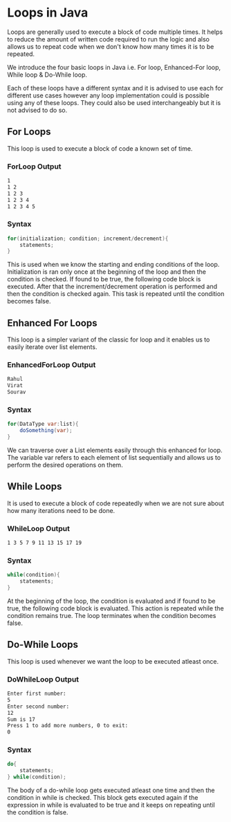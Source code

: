 # Loops in Java

Loops are generally used to execute a block of code multiple times. It helps to reduce the amount of written code required to run the logic and also allows us to repeat code when we don't know how many times it is to be repeated.

We introduce the four basic loops in Java i.e. For loop, Enhanced-For loop, While loop & Do-While loop.

Each of these loops have a different syntax and it is advised to use each for different use cases however any loop implementation could is possible using any of these loops. They could also be used interchangeably but it is not advised to do so.

## For Loops

This loop is used to execute a block of code a known set of time.

### ForLoop Output

```bash
1 
1 2 
1 2 3 
1 2 3 4 
1 2 3 4 5 
```

### Syntax

```java
for(initialization; condition; increment/decrement){
	statements;
}
```

This is used when we know the starting and ending conditions of the loop. Initialization is ran only once at the beginning of the loop and then the condition is checked. If found to be true, the following code block is executed. After that the increment/decrement operation is performed and then the condition is checked again. This task is repeated until the condition becomes false.

## Enhanced For Loops

This loop is a simpler variant of the classic for loop and it enables us to easily iterate over list elements.

### EnhancedForLoop Output

```bash
Rahul
Virat
Sourav
```

### Syntax

```java
for(DataType var:list){
	doSomething(var);
}
```

We can traverse over a List elements easily through this enhanced for loop. The variable var refers to each element of list sequentially and allows us to perform the desired operations on them.

## While Loops

It is used to execute a block of code repeatedly when we are not sure about how many iterations need to be done.

### WhileLoop Output

```bash
1 3 5 7 9 11 13 15 17 19 
```

### Syntax

```java
while(condition){
	statements;
}
```

At the beginning of the loop, the condition is evaluated and if found to be true, the following code block is evaluated. This action is repeated while the condition remains true. The loop terminates when the condition becomes false.

## Do-While Loops

This loop is used whenever we want the loop to be executed atleast once.

### DoWhileLoop Output

```bash
Enter first number: 
5
Enter second number: 
12
Sum is 17 
Press 1 to add more numbers, 0 to exit: 
0
```

### Syntax

```java
do{
	statements;
} while(condition);
```

The body of a do-while loop gets executed atleast one time and then the condition in while is checked. This block gets executed again if the expression in while is evaluated to be true and it keeps on repeating until the condition is false.